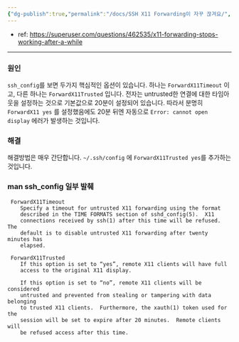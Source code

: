 ```yaml
---
{"dg-publish":true,"permalink":"/docs/SSH X11 Forwarding이 자꾸 끊겨요/","title":"SSH X11 Forwarding이 자꾸 끊겨요"}
---
```


- ref: <https://superuser.com/questions/462535/x11-forwarding-stops-working-after-a-while>

---

### 원인

`ssh_config`를 보면 두가지 핵심적인 옵션이 있습니다. 하나는 `ForwardX11Timeout` 이고, 다른 하나는 `ForwardX11Trusted` 입니다. 전자는 untrusted한 연결에 대한 타임아웃을 설정하는 것으로 기본값으로 20분이 설정되어 있습니다. 따라서 분명히 `ForwardX11 yes` 를 설정했음에도 20분 뒤엔 자동으로 `Error: cannot open display` 에러가 발생하는 것입니다.

### 해결

해결방법은 매우 간단합니다. `~/.ssh/config` 에 `ForwardX11Trusted yes`를 추가하는 것입니다.

### man ssh_config 일부 발췌

```
 ForwardX11Timeout
    Specify a timeout for untrusted X11 forwarding using the format
    described in the TIME FORMATS section of sshd_config(5).  X11
    connections received by ssh(1) after this time will be refused.  The
    default is to disable untrusted X11 forwarding after twenty minutes has
    elapsed.

 ForwardX11Trusted
    If this option is set to “yes”, remote X11 clients will have full
    access to the original X11 display.

    If this option is set to “no”, remote X11 clients will be considered
    untrusted and prevented from stealing or tampering with data belonging
    to trusted X11 clients.  Furthermore, the xauth(1) token used for the
    session will be set to expire after 20 minutes.  Remote clients will
    be refused access after this time.
```
